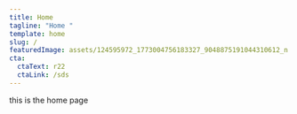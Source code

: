 ```yaml
---
title: Home
tagline: "Home "
template: home
slug: /
featuredImage: assets/124595972_1773004756183327_9048875191044310612_n.jpg
cta:
  ctaText: r22
  ctaLink: /sds
---
```


this is the home page
